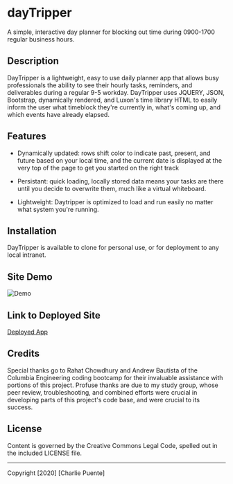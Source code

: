 # dayTripper

A simple, interactive day planner for blocking out time during 0900-1700 regular business hours.

## Description

DayTripper is a lightweight, easy to use daily planner app that allows busy professionals the ability to see their hourly tasks, reminders, and deliverables during a regular 9-5 workday. DayTripper uses JQUERY, JSON, Bootstrap, dynamically rendered, and Luxon's time library HTML to easily inform the user what timeblock they're currently in, what's coming up, and which events have already elapsed.

## Features

- Dynamically updated: rows shift color to indicate past, present, and future based on your local time, and the current date is displayed at the very top of the page to get you started on the right track

- Persistant: quick loading, locally stored data means your tasks are there until you decide to overwrite them, much like a virtual whiteboard.

- Lightweight: Daytripper is optimized to load and run easily no matter what system you're running.

## Installation

DayTripper is available to clone for personal use, or for deployment to any local intranet.

## Site Demo

![Demo](./assets/dayTripperdemo.gif)

## Link to Deployed Site

[Deployed App](https://puentebravo.github.io/dayTripper/)

## Credits

Special thanks go to Rahat Chowdhury and Andrew Bautista of the Columbia Engineering coding bootcamp for their invaluable assistance with portions of this project. Profuse thanks are due to my study group, whose peer review, troubleshooting, and combined efforts were crucial in developing parts of this project's code base, and were crucial to its success.

## License

Content is governed by the Creative Commons Legal Code, spelled out in the included LICENSE file.

---

Copyright [2020] [Charlie Puente]
